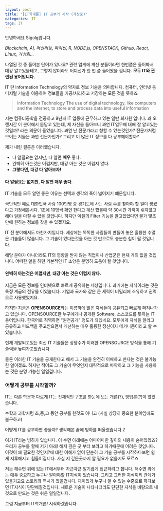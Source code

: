 ```yaml
---
layout: post
title: "[IT학개론] IT 공부의 시작 (작성중)"
categories: IT
tags: IT
---
```


안녕하세요 Sigolg입니다.

*Blockchain, AI, 머신러닝, 파이썬, R, NODE.js, OPENSTACK, Github, React, Linux, 가상화...*

나열된 것 중 들어본 단어가 있나요?
관련 업계에 계신 분들이라면 한번쯤은 들어봐서 대강 알고있을테고,
그렇지 않더라도 어디선가 한 번 쯤 들어봤을 겁니다.
**모두 IT와 관련된 용어입니다.**

IT 란 Information Technology의 약자로 정보 기술을 의미합니다.
컴퓨터, 인터넷 등 디지털 기술을 이용하여 정보들을 가공/처리하고 저장하는 모든 것을 뜻하죠
> Information Technology
  The use of digital technology, like computers and the internet, to store and process data into useful information

저는 컴퓨터공학을 전공하고 9년째 IT 업종에 근무하고 있는 일반 회사원 입니다.
꽤 오랜시간 이 분야에서 몸담고 있는데, 제 자신을 돌아보니 과연 IT업무에 대해 잘 알고있는 것일까? 라는 의문이 들었습니다.
과연 난 전문가라고 칭할 수 있는것인가? 전문가처럼 보이는 저들은 과연 전문가인가?
그리고 이 많은 IT 정보를 다 공부해야할까?

제가 내린 결론은 이러했습니다.

- 다 알필요는 없지만, 다 알면 **매우** 좋다.
- 완벽히 아는것은 어렵지만, 대강 아는 것은 어렵지 않다.
- **그렇다면, 대강 다 알아보자!**

#### 다 알필요는 없지만, 다 알면 **매우** 좋다.

IT 기술을 모두 알면 좋은 이유는 선택과 생각의 폭이 넓어지기 떄문입니다.

극단적인 예로 대한민국 사람 100만명 중 경기도에 사는 사람 수를 찾아야 할 일이 생겼다고 가정해봅시다.
1초에 10명씩 확인 한다고 계산 했을때 약 30시간 가까이 쉬지않고해야 일을 마칠 수 있을 것입니다.
하지만 엑셀의 Filter 기능을 알고있었다면 불가 몇초만에 원하는 정보를 찾을 수 있겠지요.

IT 전 분야에서도 마찬가지입니다. 세상에는 똑똑한 사람들이 만들어 놓은 훌륭한 수많은 기술들이 많습니다.
그 기술이 있다는것을 아는 것 만으로도 충분한 힘이 될 것입니다.

해당 분야가 아니더라도 IT의 영향을 받지 않는 직업이나 산업군은 현재 거의 없을 것입니다.
어떠한 일을 하던 기본적인 IT 소양은 분명히 도움이 될 것입니다.

#### 완벽히 아는것은 어렵지만, 대강 아는 것은 어렵지 않다.

지금은 모든 정보를 인터넷으로 빠르게 공유하는 세상입니다.
과거에는 지식이라는 것은 특정 계급의 전유물 이었습니다. 
기업과 국가와 같은 큰 세력이 비밀리에 소유하고 권력으로 사용했었지요.

하지만 지금은 **OPENSOURCE**라는 이름하에 많은 지식들이 공유되고 빠르게 퍼져나가고 있습니다.
OPENSOURCE란 누구에게나 공개된 Software, 소스코드를 뜻하는 IT 용어입니다.
한국어로 직역하면 "원천공개" 정도가 되겠네요.
모두에게 지식을 알리고 공유하고 피드백을 주고받으면서 개선하는 매우 훌륭한 정신이자 메카니즘이라고 할 수 있습니다.

현재 개발되고있는 최신 IT 기술들은 상당수가 이러한 OPENSOURCE 방식을 통해 기술력을 높여가고있습니다.

물론 이러한 IT 기술을 공개한다고 해서 그 기술을 완전히 이해하고 쓴다는 것은 불가능한 일이겠죠.
하지만 적어도 그 기술이 무엇인지 대략적으로 파악하고 그 기능을 사용하는 것은 분명 가능한 일일겁니다.

### 어떻게 공부를 시작할까?

IT는 다른 학문과 다르게 IT는 전체적인 구조를 한눈에 보는 개론(?), 방법론(?)이 없었습니다.

수학과 과학처럼 초,중,고 동안 공부를 한것도 아니고 (사실 상당히 중요한 분야임에도 불구하고)

어떻게 IT를 공부하면 좋을까? 생각해본 끝에 빙하를 떠올렸습니다.Z

여기 IT라는 빙하가 있습니다.
이 수면 아래에는 어마어마한 깊이의 내용이 숨어있겠죠?
우리가 공부를 할때 저기 아래! 해저 깊은 곳 부터 보려고 하기때문에 어려운 것입니다.
이것이 왜 필요한 것인지?에 대한 이해가 없이 단순히 그 기술 공부를 시작하다보면 쉽게 지루해지고 힘들어집니다.
사실 저 깊은곳까지 알 필요가 없을지도 모르죠

저는 해수면 위에 있는 IT에서부터 차근차근 알기쉽게 접근하려고 합니다.
해수면 위에는 매우 중요하고 누구나 알아야할 IT지식이 있습니다. 그리고 그러한 지식끼리 관계가 있을거고요
스토리와 역사가 있을겁니다.
재미있게 누구나 알 수 있는 수준으로 하다보면 IT지식이 단단해질것입니다.
새로운 기술이 나타나더라도 단단한 지식을 바탕으로 내것으로 만드는 것은 쉬운 일일겁니다.

그럼 지금부터 IT학개론! 시작하겠습니다.